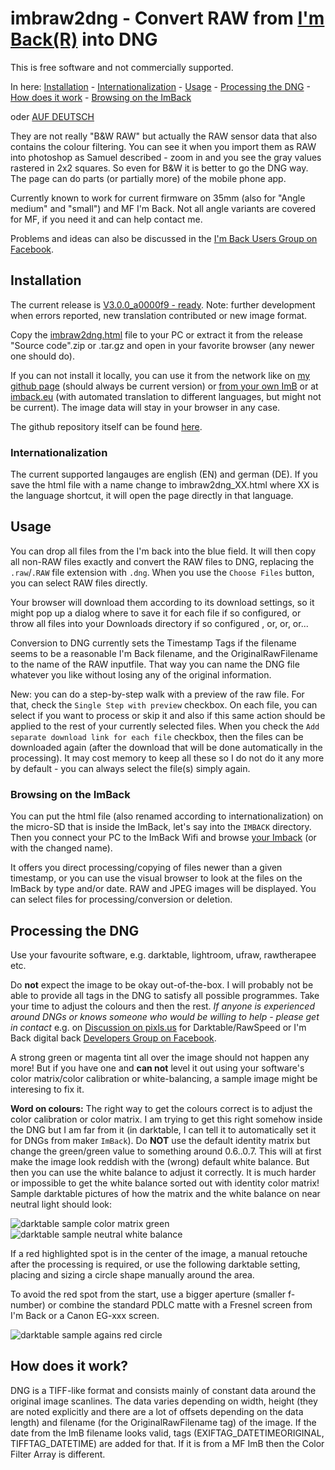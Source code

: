 # imbraw2dng - Convert RAW from [I'm Back(R)](https://imback.eu) into DNG

This is free software and not commercially supported.

In here: [Installation](#installation) - [Internationalization](#internationalization) - [Usage](#usage) - [Processing the DNG](#processing-the-dng) - [How does it work](#how-does-it-work) - [Browsing on the ImBack](#browsing-on-the-imback) 

oder [AUF DEUTSCH](https://shyrodgau.github.io/imbraw2dng/README_de)

They are not really "B&W RAW" but actually the RAW sensor data that also contains the colour filtering. You can see it when you import them as RAW into photoshop as Samuel described - zoom in and you see the gray values rastered in 2x2 squares. So even for B&W it is better to go the DNG way. The page can do parts (or partially more) of the mobile phone app.

Currently known to work for current firmware on 35mm (also for "Angle medium" and "small") and MF I'm Back. Not all angle variants are covered for MF, if you need it and can help contact me.

Problems and ideas can also be discussed in the [I'm Back Users Group on Facebook](https://www.facebook.com/groups/1212628099691211).

## Installation

The current release is [V3.0.0_a0000f9 - ready](https://github.com/shyrodgau/imbraw2dng/releases/tag/V3.0.0_a0000f9). Note: further development when errors reported, new translation contributed or new image format.

Copy the [imbraw2dng.html](https://github.com/shyrodgau/imbraw2dng/raw/master/imbraw2dng.html) file to your PC or extract it from the release "Source code".zip or .tar.gz and open in your favorite browser (any newer one should do).

If you can not install it locally, you can use it from the network like on [my github page](https://shyrodgau.github.io/imbraw2dng/imbraw2dng.html) (should always be current version) or [from your own ImB](#browsing-on-the-imback) or at [imback.eu](https://imback.eu/home/im-back-raw-dng-converter-ib35/) (with automated translation to different languages, but might not be current). The image data will stay in your browser in any case.

The github repository itself can be found [here](https://github.com/shyrodgau/imbraw2dng).

### Internationalization

The current supported langauges are english (EN) and german (DE). If you save the html file with a name change to imbraw2dng_XX.html where XX is the language shortcut, it will open the page directly in that language.

## Usage

You can drop all files from the I'm back into the blue field. It will then copy all non-RAW files exactly and convert the RAW files to DNG, replacing the `.raw`/`.RAW` file extension with `.dng`. When you use the `Choose Files` button, you can select RAW files directly. 

Your browser will download them according to its download settings, so it might pop up a dialog where to save it for each file if so configured, or throw all files into your Downloads directory if so configured , or, or, or...

Conversion to DNG currently sets the Timestamp Tags if the filename seems to be a reasonable I'm Back filename, and the OriginalRawFilename to the name of the RAW inputfile. That way you can name the DNG file whatever you like without losing any of the original information.

New: you can do a step-by-step walk with a preview of the raw file. For that, check the `Single Step with preview` checkbox. On each file, you can select if you want to process or skip it and also if this same action should be applied to the rest of your currently selected files. When you check the `Add separate download link for each file` checkbox, then the files can be downloaded again (after the download that will be done automatically in the processing). It may cost memory to keep all these so I do not do it any more by default - you can always select the file(s) simply again.

### Browsing on the ImBack

You can put the html file (also renamed according to internationalization) on the micro-SD that is inside the ImBack, let's say into the `IMBACK` directory. Then you connect your PC to the ImBack Wifi and browse [your Imback](http://192.168.1.254/IMBACK/imbraw2dng.html) (or with the changed name).

It offers you direct processing/copying of files newer than a given timestamp, or you can use the visual browser to look at the files on the ImBack by type and/or date. RAW and JPEG images will be displayed. You can select files for processing/conversion or deletion.

## Processing the DNG

Use your favourite software, e.g. darktable, lightroom, ufraw, rawtherapee etc.

Do **not** expect the image to be okay out-of-the-box. I will probably not be able to provide all tags in the DNG to satisfy all possible programmes. Take your time to adjust the colours and then the rest. *If anyone is experienced around DNGs or knows someone who would be willing to help - please get in contact* e.g. on [Discussion on pixls.us](https://discuss.pixls.us/t/converting-plain-raw-from-imback-to-dng/) for Darktable/RawSpeed or I'm Back digital back [Developers Group on Facebook](https://www.facebook.com/groups/2812057398929350).

A strong green or magenta tint all over the image should not happen any more! But if you have one and **can not** level it out using your software's color matrix/color calibration or white-balancing, a sample image might be interesing to fix it.

**Word on colours:** The right way to get the colours correct is to adjust the color calibration or color matrix. I am trying to get this right somehow inside the DNG but I am far from it (in darktable, I can tell it to automatically set it for DNGs from maker `ImBack`). Do **NOT** use the default identity matrix but change the green/green value to something around 0.6..0.7. This will at first make the image look reddish with the (wrong) default white balance. But then you can use the white balance to adjust it correctly. It is much harder or impossible to get the white balance sorted out with identity color matrix! Sample darktable pictures of how the matrix and the white balance on near neutral light should look:

![darktable sample color matrix green](https://shyrodgau.github.io/imbraw2dng/helpstuff/darktable_color_calib_ok.png "darktable sample color matrix green") 
![darktable sample neutral white balance  ](https://shyrodgau.github.io/imbraw2dng/helpstuff/darktable_neutral_white_balance.png "darktable sample neutral white balance")

If a red highlighted spot is in the center of the image, a manual retouche after the processing is required, or use the following darktable setting, placing and sizing a circle shape manually around the area.

To avoid the red spot from the start, use a bigger aperture (smaller f-number) or combine the standard PDLC matte with a Fresnel screen from I'm Back or a Canon EG-xxx screen.

![darktable sample agains red circle](https://shyrodgau.github.io/imbraw2dng/helpstuff/darktable_redcircle.png "darktable sample agains red circle")

## How does it work?

DNG is a TIFF-like format and consists mainly of constant data around the original image scanlines. The data varies depending on width, height (they are noted explicitly and there are a lot of offsets depending on the data length) and filename (for the OriginalRawFilename tag) of the image. If the date from the ImB filename looks valid, tags (EXIFTAG_DATETIMEORIGINAL, TIFFTAG_DATETIME) are added for that. If it is from a MF ImB then the Color Filter Array is different.

